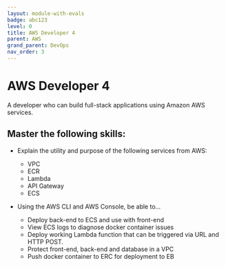 ```yaml
---
layout: module-with-evals
badge: abc123
level: 0
title: AWS Developer 4
parent: AWS
grand_parent: DevOps
nav_order: 3
---
```

# AWS Developer 4

A developer who can build full-stack applications using Amazon AWS services.

## Master the following skills:

- Explain the utility and purpose of the following services from AWS:
  - VPC
  - ECR
  - Lambda
  - API Gateway
  - ECS
- Using the AWS CLI and AWS Console, be able to...

  - Deploy back-end to ECS and use with front-end
  - View ECS logs to diagnose docker container issues
  - Deploy working Lambda function that can be triggered via URL and HTTP POST.
  - Protect front-end, back-end and database in a VPC
  - Push docker container to ERC for deployment to EB

